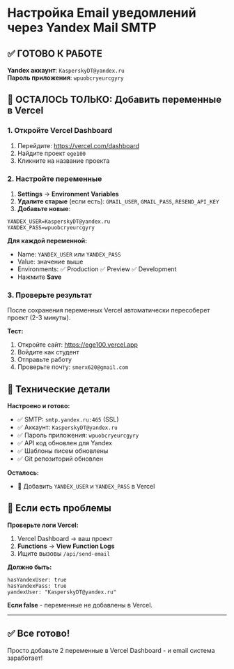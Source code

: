 # Настройка Email уведомлений через Yandex Mail SMTP

## ✅ ГОТОВО К РАБОТЕ

**Yandex аккаунт**: `KasperskyDT@yandex.ru`  
**Пароль приложения**: `wpuobcryeurcgyry`

## 🚀 ОСТАЛОСЬ ТОЛЬКО: Добавить переменные в Vercel

### 1. Откройте Vercel Dashboard

1. Перейдите: https://vercel.com/dashboard
2. Найдите проект `ege100`
3. Кликните на название проекта

### 2. Настройте переменные

1. **Settings** → **Environment Variables**
2. **Удалите старые** (если есть): `GMAIL_USER`, `GMAIL_PASS`, `RESEND_API_KEY`
3. **Добавьте новые**:

```
YANDEX_USER=KasperskyDT@yandex.ru
YANDEX_PASS=wpuobcryeurcgyry
```

**Для каждой переменной:**

- Name: `YANDEX_USER` или `YANDEX_PASS`
- Value: значение выше
- Environments: ✅ Production ✅ Preview ✅ Development
- Нажмите **Save**

### 3. Проверьте результат

После сохранения переменных Vercel автоматически пересоберет проект (2-3 минуты).

**Тест:**

1. Откройте сайт: https://ege100.vercel.app
2. Войдите как студент
3. Отправьте работу
4. Проверьте почту: `smerx620@gmail.com`

## 🔧 Технические детали

**Настроено и готово:**

- ✅ SMTP: `smtp.yandex.ru:465` (SSL)
- ✅ Аккаунт: `KasperskyDT@yandex.ru`
- ✅ Пароль приложения: `wpuobcryeurcgyry`
- ✅ API код обновлен для Yandex
- ✅ Шаблоны писем обновлены
- ✅ Git репозиторий обновлен

**Осталось:**

- 🔄 Добавить `YANDEX_USER` и `YANDEX_PASS` в Vercel

## 🚨 Если есть проблемы

**Проверьте логи Vercel:**

1. Vercel Dashboard → ваш проект
2. **Functions** → **View Function Logs**
3. Ищите вызовы `/api/send-email`

**Должно быть:**

```
hasYandexUser: true
hasYandexPass: true
yandexUser: "KasperskyDT@yandex.ru"
```

**Если false** - переменные не добавлены в Vercel.

---

## ✅ Все готово!

Просто добавьте 2 переменные в Vercel Dashboard - и email система заработает!
